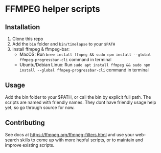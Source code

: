 # FFMPEG helper scripts

## Installation
1. Clone this repo
2. Add the `bin` folder and `bin/timelapse` to your `$PATH`
3. Install ffmpeg & ffmpeg-bar:
    - MacOS: Run `brew install ffmpeg && sudo npm install --global ffmpeg-progressbar-cli` command in terminal
    - Ubuntu/Debian Linux: Run `sudo apt install ffmpeg && sudo npm install --global ffmpeg-progressbar-cli` command in terminal

## Usage
Add the bin folder to your $PATH, or call the bin by explicit full path.
The scripts are named with friendly names.
They dont have friendly usage help yet, so go through source for now.


## Contributing

See docs at https://ffmpeg.org/ffmpeg-filters.html and use your web-search skills to come up with more hepful scripts, or to maintain and improve existing scripts.